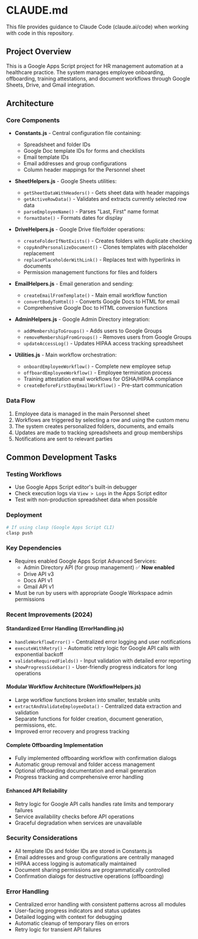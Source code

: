 # CLAUDE.md

This file provides guidance to Claude Code (claude.ai/code) when working with code in this repository.

## Project Overview

This is a Google Apps Script project for HR management automation at a healthcare practice. The system manages employee onboarding, offboarding, training attestations, and document workflows through Google Sheets, Drive, and Gmail integration.

## Architecture

### Core Components

- **Constants.js** - Central configuration file containing:
  - Spreadsheet and folder IDs
  - Google Doc template IDs for forms and checklists
  - Email template IDs
  - Email addresses and group configurations
  - Column header mappings for the Personnel sheet

- **SheetHelpers.js** - Google Sheets utilities:
  - `getSheetDataWithHeaders()` - Gets sheet data with header mappings
  - `getActiveRowData()` - Validates and extracts currently selected row data
  - `parseEmployeeName()` - Parses "Last, First" name format
  - `formatDate()` - Formats dates for display

- **DriveHelpers.js** - Google Drive file/folder operations:
  - `createFolderIfNotExists()` - Creates folders with duplicate checking
  - `copyAndPersonalizeDocument()` - Clones templates with placeholder replacement
  - `replacePlaceholderWithLink()` - Replaces text with hyperlinks in documents
  - Permission management functions for files and folders

- **EmailHelpers.js** - Email generation and sending:
  - `createEmailFromTemplate()` - Main email workflow function
  - `convertBodyToHtml()` - Converts Google Docs to HTML for email
  - Comprehensive Google Doc to HTML conversion functions

- **AdminHelpers.js** - Google Admin Directory integration:
  - `addMembershipToGroups()` - Adds users to Google Groups
  - `removeMembershipFromGroups()` - Removes users from Google Groups  
  - `updateAccessLog()` - Updates HIPAA access tracking spreadsheet

- **Utilities.js** - Main workflow orchestration:
  - `onboardEmployeeWorkflow()` - Complete new employee setup
  - `offboardEmployeeWorkflow()` - Employee termination process
  - Training attestation email workflows for OSHA/HIPAA compliance
  - `createBeforeFirstDayEmailWorkflow()` - Pre-start communication

### Data Flow

1. Employee data is managed in the main Personnel sheet
2. Workflows are triggered by selecting a row and using the custom menu
3. The system creates personalized folders, documents, and emails
4. Updates are made to tracking spreadsheets and group memberships
5. Notifications are sent to relevant parties

## Common Development Tasks

### Testing Workflows
- Use Google Apps Script editor's built-in debugger
- Check execution logs via `View > Logs` in the Apps Script editor
- Test with non-production spreadsheet data when possible

### Deployment
```bash
# If using clasp (Google Apps Script CLI)
clasp push
```

### Key Dependencies
- Requires enabled Google Apps Script Advanced Services:
  - Admin Directory API (for group management) ✅ **Now enabled**
  - Drive API v3
  - Docs API v1
  - Gmail API v1
- Must be run by users with appropriate Google Workspace admin permissions

### Recent Improvements (2024)

#### **Standardized Error Handling** (ErrorHandling.js)
- `handleWorkflowError()` - Centralized error logging and user notifications
- `executeWithRetry()` - Automatic retry logic for Google API calls with exponential backoff
- `validateRequiredFields()` - Input validation with detailed error reporting
- `showProgressSidebar()` - User-friendly progress indicators for long operations

#### **Modular Workflow Architecture** (WorkflowHelpers.js)
- Large workflow functions broken into smaller, testable units
- `extractAndValidateEmployeeData()` - Centralized data extraction and validation
- Separate functions for folder creation, document generation, permissions, etc.
- Improved error recovery and progress tracking

#### **Complete Offboarding Implementation**
- Fully implemented offboarding workflow with confirmation dialogs
- Automatic group removal and folder access management
- Optional offboarding documentation and email generation
- Progress tracking and comprehensive error handling

#### **Enhanced API Reliability**
- Retry logic for Google API calls handles rate limits and temporary failures
- Service availability checks before API operations
- Graceful degradation when services are unavailable

### Security Considerations
- All template IDs and folder IDs are stored in Constants.js
- Email addresses and group configurations are centrally managed
- HIPAA access logging is automatically maintained
- Document sharing permissions are programmatically controlled
- Confirmation dialogs for destructive operations (offboarding)

### Error Handling
- Centralized error handling with consistent patterns across all modules
- User-facing progress indicators and status updates
- Detailed logging with context for debugging
- Automatic cleanup of temporary files on errors
- Retry logic for transient API failures